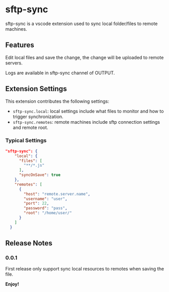 # sftp-sync

sftp-sync is a vscode extension used to sync local folder/files to remote machines.

## Features

Edit local files and save the change, the change will be uploaded to remote servers.

Logs are available in sftp-sync channel of OUTPUT.

## Extension Settings

This extension contributes the following settings:

* `sftp-sync.local`: local settings include what files to monitor and how to trigger synchronization.
* `sftp-sync.remotes`: remote machines include sftp connection settings and remote root.

### Typical Settings

``` json
"sftp-sync": {
    "local": {
      "files": [
        "**/*.js"
      ],
      "syncOnSave": true
    },
    "remotes": [
      {
        "host": "remote.server.name",
        "username": "user",
        "port": 22,
        "password": "pass",
        "root": "/home/user/"
      }
    ]
  }
```

## Release Notes

### 0.0.1

First release only support sync local resources to remotes when saving the file.


**Enjoy!**
